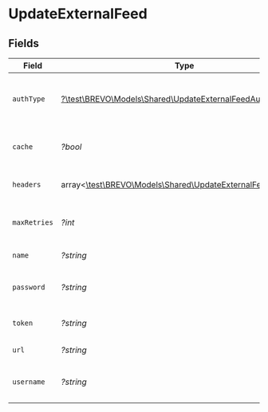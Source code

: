 # UpdateExternalFeed


## Fields

| Field                                                                                                                                                       | Type                                                                                                                                                        | Required                                                                                                                                                    | Description                                                                                                                                                 | Example                                                                                                                                                     |
| ----------------------------------------------------------------------------------------------------------------------------------------------------------- | ----------------------------------------------------------------------------------------------------------------------------------------------------------- | ----------------------------------------------------------------------------------------------------------------------------------------------------------- | ----------------------------------------------------------------------------------------------------------------------------------------------------------- | ----------------------------------------------------------------------------------------------------------------------------------------------------------- |
| `authType`                                                                                                                                                  | [?\test\BREVO\Models\Shared\UpdateExternalFeedAuthType](../../Models/Shared/UpdateExternalFeedAuthType.md)                                                  | :heavy_minus_sign:                                                                                                                                          | Auth type of the feed:<br/> * `basic`<br/> * `token`<br/> * `noAuth`<br/>                                                                                   |                                                                                                                                                             |
| `cache`                                                                                                                                                     | *?bool*                                                                                                                                                     | :heavy_minus_sign:                                                                                                                                          | Toggle caching of feed url response                                                                                                                         | true                                                                                                                                                        |
| `headers`                                                                                                                                                   | array<[\test\BREVO\Models\Shared\UpdateExternalFeedHeaders](../../Models/Shared/UpdateExternalFeedHeaders.md)>                                              | :heavy_minus_sign:                                                                                                                                          | Custom headers for the feed                                                                                                                                 | [{"name":"header1","value":"value1"},{"name":"header2","value":"value2"}]                                                                                   |
| `maxRetries`                                                                                                                                                | *?int*                                                                                                                                                      | :heavy_minus_sign:                                                                                                                                          | Maximum number of retries on the feed url                                                                                                                   | 5                                                                                                                                                           |
| `name`                                                                                                                                                      | *?string*                                                                                                                                                   | :heavy_minus_sign:                                                                                                                                          | Name of the feed                                                                                                                                            | New feed                                                                                                                                                    |
| `password`                                                                                                                                                  | *?string*                                                                                                                                                   | :heavy_minus_sign:                                                                                                                                          | Password for authType `basic`                                                                                                                               | password                                                                                                                                                    |
| `token`                                                                                                                                                     | *?string*                                                                                                                                                   | :heavy_minus_sign:                                                                                                                                          | Token for authType `token`                                                                                                                                  | eyJhbGciOiJIUzI1NiIsInR5cCI6IkpXVCJ9.eyJzdWIiOiIxMjM0NTY3ODkwIiwibmFtZSI6IkpvaG4gRG9lIiwiaWF0IjoxNTE2MjM5MDIyfQ.SflKxwRJSMeKKF2QT4fwpMeJf36POk6yJV_adQssw5c |
| `url`                                                                                                                                                       | *?string*                                                                                                                                                   | :heavy_minus_sign:                                                                                                                                          | URL of the feed                                                                                                                                             | http://requestb.in/173lyyx1                                                                                                                                 |
| `username`                                                                                                                                                  | *?string*                                                                                                                                                   | :heavy_minus_sign:                                                                                                                                          | Username for authType `basic`                                                                                                                               | user                                                                                                                                                        |